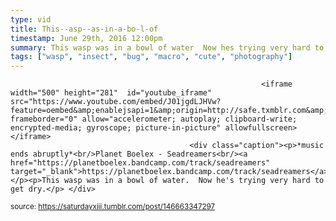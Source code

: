 ```yaml
---
type: vid
title: This--asp--as-in-a-bo-l-of
timestamp: June 29th, 2016 12:00pm
summary: This wasp was in a bowl of water  Now hes trying very hard to get dryp 
tags: ["wasp", "insect", "bug", "macro", "cute", "photography"]
---
```


                
                
                
                
                
                
                
                
                                                            <iframe width="500" height="281"  id="youtube_iframe" src="https://www.youtube.com/embed/J01jgdLJHVw?feature=oembed&amp;enablejsapi=1&amp;origin=http://safe.txmblr.com&amp;wmode=opaque" frameborder="0" allow="accelerometer; autoplay; clipboard-write; encrypted-media; gyroscope; picture-in-picture" allowfullscreen></iframe>                    
                                            <div class="caption"><p>*music ends abruptly*<br/>Planet Boelex - Seadreamers<br/><a href="https://planetboelex.bandcamp.com/track/seadreamers" target="_blank">https://planetboelex.bandcamp.com/track/seadreamers</a></p><p>This wasp was in a bowl of water.  Now he's trying very hard to get dry.</p> </div>
                                                    
<small>source: https://saturdayxiii.tumblr.com/post/146663347297</small>